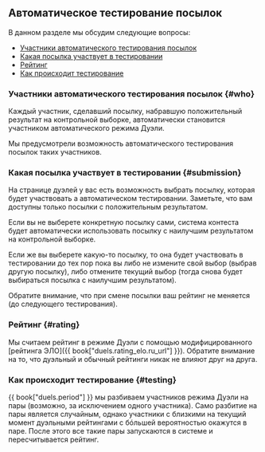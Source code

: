 ## Автоматическое тестирование посылок

В данном разделе мы обсудим следующие вопросы:

- [Участники автоматического тестирования посылок](#who)
- [Какая посылка участвует в тестировании](#submission)
- [Рейтинг](#rating)
- [Как происходит тестирование](#testing)

### Участники автоматического тестирования посылок {#who}

Каждый участник, сделавший посылку, набравшую положительный результат на контрольной выборке, автоматически становится участником автоматического режима Дуэли.

Мы предусмотрели возможность автоматического тестирования посылок таких участников.

### Какая посылка участвует в тестировании {#submission}

На странице дуэлей у вас есть возможность выбрать посылку, которая будет участвовать а автоматическом тестировании.
Заметьте, что вам доступны только посылки с положительным результатом.

Если вы не выберете конкретную посылку сами, система контеста будет автоматически использовать посылку с наилучшим результатом на контрольной выборке.

Если же вы выберете какую-то посылку, то она будет участвовать в тестировании до тех пор пока вы либо не измените свой выбор (выбрав другую посылку), либо отмените текущий выбор (тогда снова будет выбираться посылка с наилучшим результатом).

Обратите внимание, что при смене посылки ваш рейтинг не меняется (до следующего тестирования).

### Рейтинг {#rating}

Мы считаем рейтинг в режиме Дуэли с помощью модифицированного [рейтинга ЭЛО]({{ book["duels.rating_elo.ru_url"] }}).
Обратите внимание на то, что дуэльный и обычный рейтинги никак не влияют друг на друга.

### Как происходит тестирование {#testing}

{{ book["duels.period"] }} мы разбиваем участников режима Дуэли на пары (возможно, за исключением одного участника).
Само разбитие на пары является случайным, однако участники с близкими на текущий момент дуэльными рейтингами с б&oacute;льшей вероятностью окажутся в паре.
После этого все такие пары запускаются в системе и пересчитывается рейтинг.
